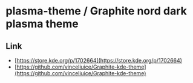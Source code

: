 

# plasma-theme / Graphite nord dark plasma theme


## Link

* [https://store.kde.org/p/1702664](https://store.kde.org/p/1702664)
* [https://github.com/vinceliuice/Graphite-kde-theme](https://github.com/vinceliuice/Graphite-kde-theme)
